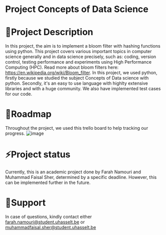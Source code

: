 # Project Concepts of Data Science

# 🔭Project Description
In this project, the aim is to implement a bloom filter with hashing functions using python. This project covers various important topics in computer science generally and in data science precisely, such as: coding, version control, testing performance and experiments using High Performance Computing (HPC). 
Read more about bloom filters here: https://en.wikipedia.org/wiki/Bloom_filter.
In this project, we used python, firstly because we studied the subject Concepts of Data science with python. Secondly, it's an easy to use language with highlty extensive libraries and with a huge community.
We also have implemented test cases for our code.

# 📝Roadmap 
Throughout the project, we used this trello board to help tracking our progress. ![image](https://github.com/FarahNamouri/CONDSProject/assets/110462179/ef744ff5-27b0-4aa4-8396-21ad5fa0556b)

# ⚡Project status 
Currently, this is an academic project done by Farah Namouri and Muhammad Faisal Sher, determined by a specific deadline. However, this can be implemented further in the future. 

# 💬Support 
In case of questions, kindly contact either farah.namouri@student.uhasselt.be or muhammadfaisal.sher@student.uhasselt.be
